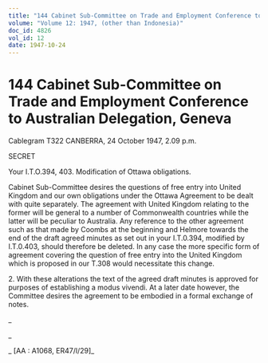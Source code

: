 ```yaml
---
title: "144 Cabinet Sub-Committee on Trade and Employment Conference to Australian Delegation, Geneva"
volume: "Volume 12: 1947, (other than Indonesia)"
doc_id: 4826
vol_id: 12
date: 1947-10-24
---
```


# 144 Cabinet Sub-Committee on Trade and Employment Conference to Australian Delegation, Geneva

Cablegram T322 CANBERRA, 24 October 1947, 2.09 p.m.

SECRET

Your I.T.O.394, 403. Modification of Ottawa obligations.

Cabinet Sub-Committee desires the questions of free entry into United Kingdom and our own obligations under the Ottawa Agreement to be dealt with quite separately. The agreement with United Kingdom relating to the former will be general to a number of Commonwealth countries while the latter will be peculiar to Australia. Any reference to the other agreement such as that made by Coombs at the beginning and Helmore towards the end of the draft agreed minutes as set out in your I.T.0.394, modified by I.T.0.403, should therefore be deleted. In any case the more specific form of agreement covering the question of free entry into the United Kingdom which is proposed in our T.308 would necessitate this change.

2\. With these alterations the text of the agreed draft minutes is approved for purposes of establishing a modus vivendi. At a later date however, the Committee desires the agreement to be embodied in a formal exchange of notes.

_

_

_ [AA : A1068, ER47/l/29]_

